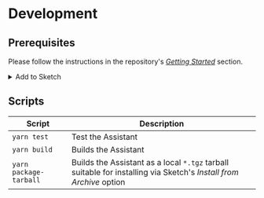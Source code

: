 # Development

## Prerequisites

Please follow the instructions in the repository's [_Getting Started_](/#getting-started) section.

<details>
  <summary>Add to Sketch</summary>
  
  Choose the Sketch variant you want use this Assistant with:

- [Final](https://add-sketch-assistant.now.sh/api/main?pkg=@sketch-hq/sketch-tidy-assistant)
- [Beta](https://add-sketch-assistant.now.sh/api/main?pkg=@sketch-hq/sketch-tidy-assistant&variant=beta)
- [Private](https://add-sketch-assistant.now.sh/api/main?pkg=@sketch-hq/sketch-tidy-assistant&variant=private)
- [Internal](https://add-sketch-assistant.now.sh/api/main?pkg=@sketch-hq/sketch-tidy-assistant&variant=internal)
- [Experimental](https://add-sketch-assistant.now.sh/api/main?pkg=@sketch-hq/sketch-tidy-assistant&variant=experimental)
- [Xcode](https://add-sketch-assistant.now.sh/api/main?pkg=@sketch-hq/sketch-tidy-assistant&variant=xcode)

</details>

## Scripts

| Script                 | Description                                                                                                        |
| ---------------------- | ------------------------------------------------------------------------------------------------------------------ |
| `yarn test`            | Test the Assistant                                                                                                 |
| `yarn build`           | Builds the Assistant                                                                                               |
| `yarn package-tarball` | Builds the Assistant as a local `*.tgz` tarball suitable for installing via Sketch's _Install from Archive_ option |
